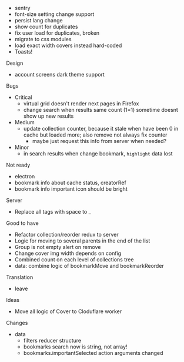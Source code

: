- sentry
- font-size setting change support
- persist lang change
- show count for duplicates
- fix user load for duplicates, broken
- migrate to css modules
- load exact width covers instead hard-coded
- Toasts!

Design
- account screens dark theme support

Bugs
- Critical
    - virtual grid doesn't render next pages in Firefox
    - change search when results same count (1=1) sometime doesnt show up new results
- Medium
    - update collection counter, because it stale when have been 0 in cache but loaded more; also remove not always fix counter
        - maybe just request this info from server when needed?
- Minor
    - in search results when change bookmark, `highlight` data lost

Not ready
- electron
- bookmark info about cache status, creatorRef
- bookmark info important icon should be bright

Server
- Replace all tags with space to _

Good to have
- Refactor collection/reorder redux to server
- Logic for moving to several parents in the end of the list
- Group is not empty alert on remove
- Change cover img width depends on config
- Combined count on each level of collections tree
- data: combine logic of bookmarkMove and bookmarkReorder

Translation
- leave

Ideas
- Move all logic of Cover to Cloduflare worker

Changes
- data
    - filters reducer structure
    - bookmarks search now is string, not array!
    - bookmarks.importantSelected action arguments changed